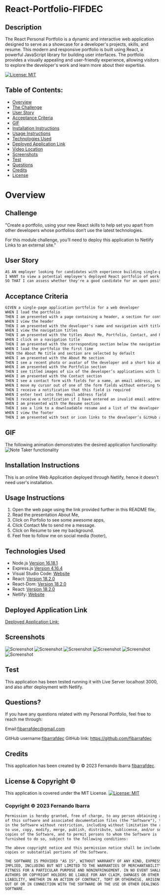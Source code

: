 # React-Portfolio-FIFDEC

## Description
The React Personal Portfolio is a dynamic and interactive web application designed to serve as a showcase for a developer's projects, skills, and resume. This modern and responsive portfolio is built using React, a powerful JavaScript library for building user interfaces. The portfolio provides a visually appealing and user-friendly experience, allowing visitors to explore the developer's work and learn more about their expertise.

[![License: MIT](https://img.shields.io/badge/License-MIT-yellow.svg)](https://opensource.org/licenses/MIT)

## Table of Contents:

- [Overview](#Overview)
- [The Challenge](#The-Challenge)
- [User Story](#User-Story)
- [Acceptance Criteria](#Acceptance-Criteria)
- [GIF](#GIF)
- [Installation Instructions](#Installation-Instructions)
- [Usage Instructions](#Usage-Instructions)
- [Technologies Used](#Technologies-Used)
- [Deployed Application Link](#Deployed-Application-Link)
- [Video Location](#Video-Location)
- [Screenshots](#Screenshots)
- [Test](#Test)
- [Questions](#Questions)
- [Credits](#Credits)
- [License](#License)

# Overview

## Challenge
"Create a portfolio, using your new React skills to help set you apart from other developers whose portfolios don’t use the latest technologies.

For this module challenge, you’ll need to deploy this application to Netlify Links to an external site."

## User Story

```md
AS AN employer looking for candidates with experience building single-page applications
I WANT to view a potential employee's deployed React portfolio of work samples
SO THAT I can assess whether they're a good candidate for an open position.
```

## Acceptance Criteria

```md
GIVEN a single-page application portfolio for a web developer
WHEN I load the portfolio
THEN I am presented with a page containing a header, a section for content, and a footer
WHEN I view the header
THEN I am presented with the developer's name and navigation with titles corresponding to different sections of the portfolio
WHEN I view the navigation titles
THEN I am presented with the titles About Me, Portfolio, Contact, and Resume, and the title corresponding to the current section is highlighted
WHEN I click on a navigation title
THEN I am presented with the corresponding section below the navigation without the page reloading and that title is highlighted
WHEN I load the portfolio the first time
THEN the About Me title and section are selected by default
WHEN I am presented with the About Me section
THEN I see a recent photo or avatar of the developer and a short bio about them
WHEN I am presented with the Portfolio section
THEN I see titled images of six of the developer’s applications with links to both the deployed applications and the corresponding GitHub repository
WHEN I am presented with the Contact section
THEN I see a contact form with fields for a name, an email address, and a message
WHEN I move my cursor out of one of the form fields without entering text
THEN I receive a notification that this field is required
WHEN I enter text into the email address field
THEN I receive a notification if I have entered an invalid email address
WHEN I am presented with the Resume section
THEN I see a link to a downloadable resume and a list of the developer’s proficiencies
WHEN I view the footer
THEN I am presented with text or icon links to the developer’s GitHub and LinkedIn profiles, and their profile on a third platform (Stack Overflow, Twitter).
```

## GIF

The following animation demonstrates the desired application functionality:
![Note Taker functionality](20-react-homework-demo-01.gif)

## Installation Instructions

This is an online Web Application deployed through Netlify, hence it doesn't need user's installation. 

## Usage Instructions
1. Open the web page using the link provided further in this README file, 
2. Read the presentation About Me, 
3. Click on Porfolio to see some awesome apps, 
4. Click Contact Me to send me a message.
5. Click on Resume to see my background.
6. Feel free to follow me on social media (footer),

## Technologies Used
- Node.js [Version 16.18.1](https://nodejs.org/en/blog/release/v16.18.1/)
- Express.js [Version 4.16.4](https://expressjs.com/)
- Visual Studio Code: [Website](https://code.visualstudio.com/)
- React: [Version 18.2.0](https://www.npmjs.com/package/react)
- React-Dom: [Version 18.2.0](https://www.npmjs.com/package/react-dom)
- React: [Version 18.2.0](https://reactjs.org)
- Netlify: [Website](https://app.netlify.com/)

## Deployed Application Link
[Deployed Application Link:](https://shimmering-sunburst-72607b.netlify.app/)

## Screenshots
![Screenshot](./Screenshots/1.png)
![Screenshot](./Screenshots/2.png)
![Screenshot](./Screenshots/3.png)
![Screenshot](./Screenshots/4.png)
![Screenshot](./Screenshots/5.png)
![Screenshot](./Screenshots/6.png)


## Test
This application has been tested running it with Live Server localhost 3000, and also after deployment with Netlify.

## Questions?

If you have any questions related with my Personal Portfolio, feel free to reach me through:

Email:[fibarrafdec@gmail.com](fibarrafdec@gmail.com)

GitHub username:[fibarrafdec](fibarrafdec)
GitHub link: https://github.com/fibarrafdec

## Credits
This application has been created by © 2023 Fernando Ibarra [fibarrafdec](https://github.com/fibarrafdec).

## License & Copyright ©
This application is covered under the MIT License.
[![License: MIT](https://img.shields.io/badge/License-MIT-yellow.svg)](https://opensource.org/licenses/MIT)

### Copyright © 2023 Fernando Ibarra
```md
Permission is hereby granted, free of charge, to any person obtaining a copy
of this software and associated documentation files (the "Software"), to deal
in the Software without restriction, including without limitation the rights
to use, copy, modify, merge, publish, distribute, sublicense, and/or sell
copies of the Software, and to permit persons to whom the Software is
furnished to do so, subject to the following conditions:

The above copyright notice and this permission notice shall be included in all
copies or substantial portions of the Software.

THE SOFTWARE IS PROVIDED "AS IS", WITHOUT WARRANTY OF ANY KIND, EXPRESS OR
IMPLIED, INCLUDING BUT NOT LIMITED TO THE WARRANTIES OF MERCHANTABILITY,
FITNESS FOR A PARTICULAR PURPOSE AND NONINFRINGEMENT. IN NO EVENT SHALL THE
AUTHORS OR COPYRIGHT HOLDERS BE LIABLE FOR ANY CLAIM, DAMAGES OR OTHER
LIABILITY, WHETHER IN AN ACTION OF CONTRACT, TORT OR OTHERWISE, ARISING FROM,
OUT OF OR IN CONNECTION WITH THE SOFTWARE OR THE USE OR OTHER DEALINGS IN THE
SOFTWARE.
```